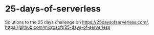 # 25-days-of-serverless
Solutions to the 25 days challenge on https://25daysofserverless.com/, https://github.com/microsoft/25-days-of-serverless
